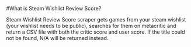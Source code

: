 #What is Steam Wishlist Review Score?

Steam Wishlist Review Score scraper gets games from your steam wishlist (your wishlist needs to be public), searches for them on metacritic and return a CSV file
with both the critic score and user score. If the title could not be found, N/A will be returned instead.
